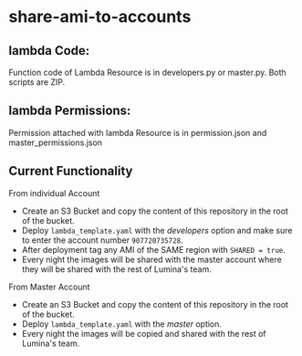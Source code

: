# share-ami-to-accounts

## lambda Code:
Function code of Lambda Resource is in developers.py or master.py. Both scripts are ZIP.  

## lambda Permissions:
Permission attached with lambda Resource is in permission.json and master_permissions.json

## Current Functionality
From individual Account
- Create an S3 Bucket and copy the content of this repository in the root of the bucket.
- Deploy `lambda_template.yaml` with the *developers* option and make sure to enter the account number `907720735728`.
- After deployment tag any AMI of the SAME region with `SHARED = true`.
- Every night the images will be shared with the master account where they will be shared with the rest of Lumina's team.

From Master Account
- Create an S3 Bucket and copy the content of this repository in the root of the bucket.
- Deploy `lambda_template.yaml` with the *master* option.
- Every night the images will be copied and shared with the rest of Lumina's team.
